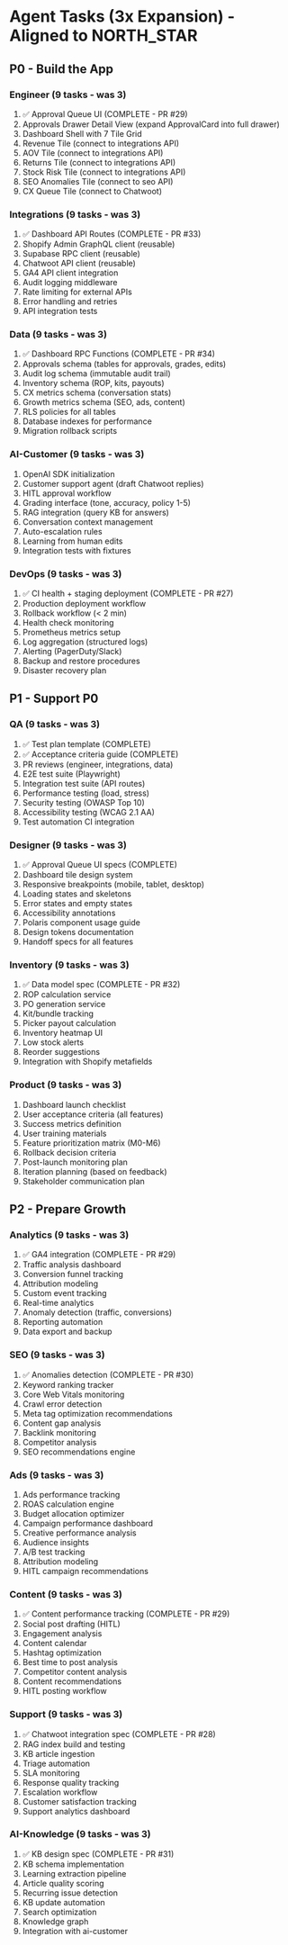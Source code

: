 # Agent Tasks (3x Expansion) - Aligned to NORTH_STAR

## P0 - Build the App

### Engineer (9 tasks - was 3)
1. ✅ Approval Queue UI (COMPLETE - PR #29)
2. Approvals Drawer Detail View (expand ApprovalCard into full drawer)
3. Dashboard Shell with 7 Tile Grid
4. Revenue Tile (connect to integrations API)
5. AOV Tile (connect to integrations API)
6. Returns Tile (connect to integrations API)
7. Stock Risk Tile (connect to integrations API)
8. SEO Anomalies Tile (connect to seo API)
9. CX Queue Tile (connect to Chatwoot)

### Integrations (9 tasks - was 3)
1. ✅ Dashboard API Routes (COMPLETE - PR #33)
2. Shopify Admin GraphQL client (reusable)
3. Supabase RPC client (reusable)
4. Chatwoot API client (reusable)
5. GA4 API client integration
6. Audit logging middleware
7. Rate limiting for external APIs
8. Error handling and retries
9. API integration tests

### Data (9 tasks - was 3)
1. ✅ Dashboard RPC Functions (COMPLETE - PR #34)
2. Approvals schema (tables for approvals, grades, edits)
3. Audit log schema (immutable audit trail)
4. Inventory schema (ROP, kits, payouts)
5. CX metrics schema (conversation stats)
6. Growth metrics schema (SEO, ads, content)
7. RLS policies for all tables
8. Database indexes for performance
9. Migration rollback scripts

### AI-Customer (9 tasks - was 3)
1. OpenAI SDK initialization
2. Customer support agent (draft Chatwoot replies)
3. HITL approval workflow
4. Grading interface (tone, accuracy, policy 1-5)
5. RAG integration (query KB for answers)
6. Conversation context management
7. Auto-escalation rules
8. Learning from human edits
9. Integration tests with fixtures

### DevOps (9 tasks - was 3)
1. ✅ CI health + staging deployment (COMPLETE - PR #27)
2. Production deployment workflow
3. Rollback workflow (< 2 min)
4. Health check monitoring
5. Prometheus metrics setup
6. Log aggregation (structured logs)
7. Alerting (PagerDuty/Slack)
8. Backup and restore procedures
9. Disaster recovery plan

## P1 - Support P0

### QA (9 tasks - was 3)
1. ✅ Test plan template (COMPLETE)
2. ✅ Acceptance criteria guide (COMPLETE)
3. PR reviews (engineer, integrations, data)
4. E2E test suite (Playwright)
5. Integration test suite (API routes)
6. Performance testing (load, stress)
7. Security testing (OWASP Top 10)
8. Accessibility testing (WCAG 2.1 AA)
9. Test automation CI integration

### Designer (9 tasks - was 3)
1. ✅ Approval Queue UI specs (COMPLETE)
2. Dashboard tile design system
3. Responsive breakpoints (mobile, tablet, desktop)
4. Loading states and skeletons
5. Error states and empty states
6. Accessibility annotations
7. Polaris component usage guide
8. Design tokens documentation
9. Handoff specs for all features

### Inventory (9 tasks - was 3)
1. ✅ Data model spec (COMPLETE - PR #32)
2. ROP calculation service
3. PO generation service
4. Kit/bundle tracking
5. Picker payout calculation
6. Inventory heatmap UI
7. Low stock alerts
8. Reorder suggestions
9. Integration with Shopify metafields

### Product (9 tasks - was 3)
1. Dashboard launch checklist
2. User acceptance criteria (all features)
3. Success metrics definition
4. User training materials
5. Feature prioritization matrix (M0-M6)
6. Rollback decision criteria
7. Post-launch monitoring plan
8. Iteration planning (based on feedback)
9. Stakeholder communication plan

## P2 - Prepare Growth

### Analytics (9 tasks - was 3)
1. ✅ GA4 integration (COMPLETE - PR #29)
2. Traffic analysis dashboard
3. Conversion funnel tracking
4. Attribution modeling
5. Custom event tracking
6. Real-time analytics
7. Anomaly detection (traffic, conversions)
8. Reporting automation
9. Data export and backup

### SEO (9 tasks - was 3)
1. ✅ Anomalies detection (COMPLETE - PR #30)
2. Keyword ranking tracker
3. Core Web Vitals monitoring
4. Crawl error detection
5. Meta tag optimization recommendations
6. Content gap analysis
7. Backlink monitoring
8. Competitor analysis
9. SEO recommendations engine

### Ads (9 tasks - was 3)
1. Ads performance tracking
2. ROAS calculation engine
3. Budget allocation optimizer
4. Campaign performance dashboard
5. Creative performance analysis
6. Audience insights
7. A/B test tracking
8. Attribution modeling
9. HITL campaign recommendations

### Content (9 tasks - was 3)
1. ✅ Content performance tracking (COMPLETE - PR #29)
2. Social post drafting (HITL)
3. Engagement analysis
4. Content calendar
5. Hashtag optimization
6. Best time to post analysis
7. Competitor content analysis
8. Content recommendations
9. HITL posting workflow

### Support (9 tasks - was 3)
1. ✅ Chatwoot integration spec (COMPLETE - PR #28)
2. RAG index build and testing
3. KB article ingestion
4. Triage automation
5. SLA monitoring
6. Response quality tracking
7. Escalation workflow
8. Customer satisfaction tracking
9. Support analytics dashboard

### AI-Knowledge (9 tasks - was 3)
1. ✅ KB design spec (COMPLETE - PR #31)
2. KB schema implementation
3. Learning extraction pipeline
4. Article quality scoring
5. Recurring issue detection
6. KB update automation
7. Search optimization
8. Knowledge graph
9. Integration with ai-customer

